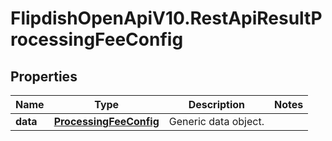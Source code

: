 # FlipdishOpenApiV10.RestApiResultProcessingFeeConfig

## Properties
Name | Type | Description | Notes
------------ | ------------- | ------------- | -------------
**data** | [**ProcessingFeeConfig**](ProcessingFeeConfig.md) | Generic data object. | 


